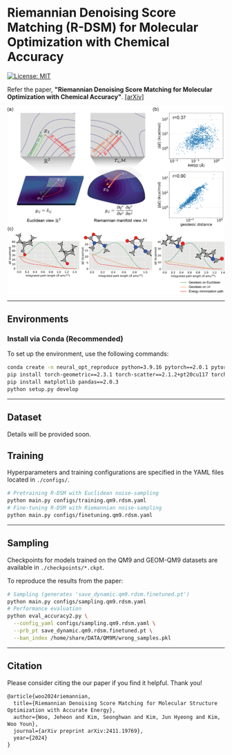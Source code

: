 # Riemannian Denoising Score Matching (R-DSM) for Molecular Optimization with Chemical Accuracy

[![License: MIT](https://img.shields.io/badge/License-MIT-yellow.svg)](https://github.com/seonghann/neural_opt/tree/refactoring/LICENSE)

Refer the paper, **"Riemannian Denoising Score Matching for Molecular Optimization with Chemical Accuracy"**.
[[arXiv]](https://arxiv.org/abs/2411.19769)

![Cover Image](assets/Schematic.png)

---

## Environments

### Install via Conda (Recommended)

To set up the environment, use the following commands:

```bash
conda create -n neural_opt_reproduce python=3.9.16 pytorch==2.0.1 pytorch-cuda=11.7 -c pytorch -c nvidia
pip install torch-geometric==2.3.1 torch-scatter==2.1.2+pt20cu117 torch-cluster==1.6.3+pt20cu117 torch-sparse==0.6.18+pt20cu117 pytorch-lightning==2.1.3 -f https://data.pyg.org/whl/torch-2.0.0+cu117.html
pip install matplotlib pandas==2.0.3
python setup.py develop
```

---

## Dataset

Details will be provided soon.


## Training

Hyperparameters and training configurations are specified in the YAML files located in `./configs/`.

```bash
# Pretraining R-DSM with Euclidean noise-sampling
python main.py configs/training.qm9.rdsm.yaml
# Fine-tuning R-DSM with Riemannian noise-sampling
python main.py configs/finetuning.qm9.rdsm.yaml
```

---

## Sampling

Checkpoints for models trained on the QM9 and GEOM-QM9 datasets are available in `./checkpoints/*.ckpt`.

To reproduce the results from the paper:


```bash
# Sampling (generates 'save_dynamic.qm9.rdsm.finetuned.pt')
python main.py configs/sampling.qm9.rdsm.yaml
# Performance evaluation
python eval_accuracy2.py \
  --config_yaml configs/sampling.qm9.rdsm.yaml \
  --prb_pt save_dynamic.qm9.rdsm.finetuned.pt \
  --ban_index /home/share/DATA/QM9M/wrong_samples.pkl
```

---

## Citation

Please consider citing the our paper if you find it helpful. Thank you!

```
@article{woo2024riemannian,
  title={Riemannian Denoising Score Matching for Molecular Structure Optimization with Accurate Energy},
  author={Woo, Jeheon and Kim, Seonghwan and Kim, Jun Hyeong and Kim, Woo Youn},
  journal={arXiv preprint arXiv:2411.19769},
  year={2024}
}
```

